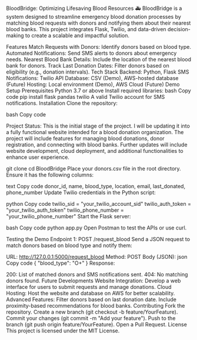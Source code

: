 BloodBridge: Optimizing Lifesaving Blood Resources
🚑 BloodBridge is a system designed to streamline emergency blood donation processes by matching blood requests with donors and notifying them about their nearest blood banks. This project integrates Flask, Twilio, and data-driven decision-making to create a scalable and impactful solution.

Features
Match Requests with Donors: Identify donors based on blood type.
Automated Notifications: Send SMS alerts to donors about emergency needs.
Nearest Blood Bank Details: Include the location of the nearest blood bank for donors.
Track Last Donation Dates: Filter donors based on eligibility (e.g., donation intervals).
Tech Stack
Backend: Python, Flask
SMS Notifications: Twilio API
Database: CSV (Demo), AWS-hosted database (Future)
Hosting: Local environment (Demo), AWS Cloud (Future)
Demo Setup
Prerequisites
Python 3.7 or above
Install required libraries:
bash
Copy code
pip install flask pandas twilio
A valid Twilio account for SMS notifications.
Installation
Clone the repository:

bash
Copy code

Project Status:
This is the initial stage of the project. I will be updating it into a fully functional website intended for a blood donation organization. The project will include features for managing blood donations, donor registration, and connecting with blood banks. Further updates will include website development, cloud deployment, and additional functionalities to enhance user experience.

git clone <repo-url>
cd BloodBridge
Place your donors.csv file in the root directory. Ensure it has the following columns:

text
Copy code
donor_id, name, blood_type, location, email, last_donated, phone_number
Update Twilio credentials in the Python script:

python
Copy code
twilio_sid = "your_twilio_account_sid"
twilio_auth_token = "your_twilio_auth_token"
twilio_phone_number = "your_twilio_phone_number"
Start the Flask server:

bash
Copy code
python app.py
Open Postman to test the APIs or use curl.

Testing the Demo
Endpoint 1: POST /request_blood
Send a JSON request to match donors based on blood type and notify them:

URL: http://127.0.0.1:5000/request_blood
Method: POST
Body (JSON):
json
Copy code
{
  "blood_type": "O+"
}
Response:

200: List of matched donors and SMS notifications sent.
404: No matching donors found.
Future Developments
Website Integration: Develop a web interface for users to submit requests and manage donations.
Cloud Hosting: Host the website and database on AWS for better scalability.
Advanced Features:
Filter donors based on last donation date.
Include proximity-based recommendations for blood banks.
Contributing
Fork the repository.
Create a new branch (git checkout -b feature/YourFeature).
Commit your changes (git commit -m "Add your feature").
Push to the branch (git push origin feature/YourFeature).
Open a Pull Request.
License
This project is licensed under the MIT License.
